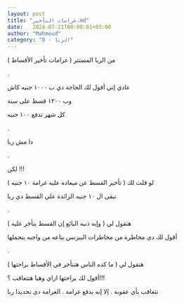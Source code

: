 ```yaml
---
layout: post
title: "غرامات التأخير.md"
date:   2024-07-21T00:00:01+03:00
author: "Mahmoud"
category: "8 - الربا"
---
```

من الربا المستتر ( غرامات تأخير الأقساط )

.

عادي إني أقول لك الحاجة دي ب ١٠٠٠ جنيه كاش

وب ١٢٠٠ قسط على سنة

كل شهر تدفع ١٠٠ جنيه

.

دا مش ربا

.

لكن !!!

لو قلت لك ( تأخير القسط عن ميعاده عليه غرامة ١٠
جنيه )

تبقى ال ١٠ جنيه الزائدة على القسط دي ربا

.

هتقول لي ( وإيه ذنبه البائع إن القسط يتأخر عليه )

أقول لك دي مخاطرة من مخاطرات البيزنس بتاعه من واجبه
يتحملها

.

هتقول لي ( ما كده الناس هتتأخر في الأقساط براحتها
)

أقول لك براحتها ازاي وهيا هتتعاقب ؟!!!

تتعاقب بأي عقوبة . إلا إنه يدفع غرامة . الغرامة دي
تحديدا ربا

